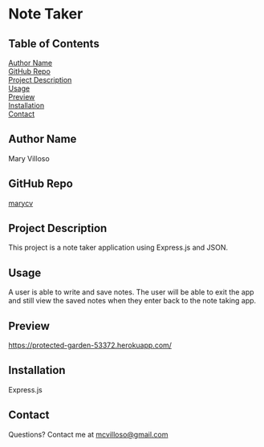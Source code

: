 # Note Taker
##  Table of Contents
[Author Name](#author-name) <br>
[GitHub Repo](#github-repo) <br>
[Project Description](#project-description) <br>
[Usage](#usage) <br>
[Preview](#preview) <br>
[Installation](#installation) <br>
[Contact](#contact)
## Author Name
Mary Villoso
## GitHub Repo
[marycv](https://github.com/marycv/note_taker)
## Project Description
This project is a note taker application using Express.js and JSON.
## Usage
A user is able to write and save notes. The user will be able to exit the app and still view the saved notes when they enter back to the note taking app.
## Preview
https://protected-garden-53372.herokuapp.com/
## Installation
Express.js
## Contact
Questions? Contact me at mcvilloso@gmail.com 
